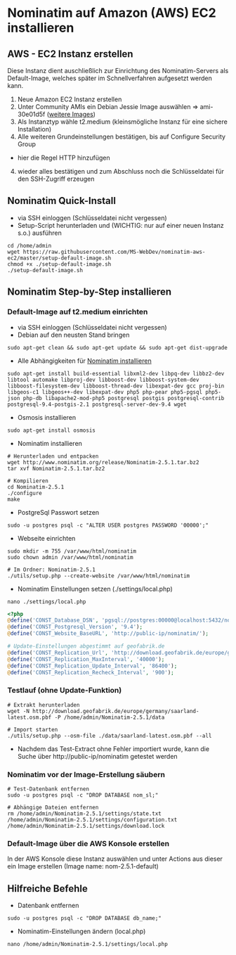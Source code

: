 # Nominatim auf Amazon (AWS) EC2 installieren

## AWS - EC2 Instanz erstellen

Diese Instanz dient auschließlich zur Einrichtung des Nominatim-Servers als Default-Image, welches später im Schnellverfahren aufgesetzt werden kann.

1. Neue Amazon EC2 Instanz erstellen
2. Unter Community AMIs ein Debian Jessie Image auswählen => ami-30e01d5f ([weitere Images](https://wiki.debian.org/Cloud/AmazonEC2Image/Jessie))
2. Als Instanztyp wähle t2.medium (kleinsmögliche Instanz für eine sichere Installation)
3. Alle weiteren Grundeinstellungen bestätigen, bis auf Configure Security Group
  * hier die Regel HTTP hinzufügen
4. wieder alles bestätigen und zum Abschluss noch die Schlüsseldatei für den SSH-Zugriff erzeugen

## Nominatim Quick-Install

* via SSH einloggen (Schlüsseldatei nicht vergessen)
* Setup-Script herunterladen und (WICHTIG: nur auf einer neuen Instanz s.o.) ausführen
```shell
cd /home/admin
wget https://raw.githubusercontent.com/MS-WebDev/nominatim-aws-ec2/master/setup-default-image.sh
chmod +x ./setup-default-image.sh
./setup-default-image.sh
```

## Nominatim Step-by-Step installieren

### Default-Image auf t2.medium einrichten

  * via SSH einloggen (Schlüsseldatei nicht vergessen)
  * Debian auf den neusten Stand bringen
```shell
sudo apt-get clean && sudo apt-get update && sudo apt-get dist-upgrade
```

  * Alle Abhängigkeiten für [Nominatim installieren](http://wiki.openstreetmap.org/wiki/Nominatim/Installation#Ubuntu.2FDebian)
```shell
sudo apt-get install build-essential libxml2-dev libpq-dev libbz2-dev libtool automake libproj-dev libboost-dev libboost-system-dev libboost-filesystem-dev libboost-thread-dev libexpat-dev gcc proj-bin libgeos-c1 libgeos++-dev libexpat-dev php5 php-pear php5-pgsql php5-json php-db libapache2-mod-php5 postgresql postgis postgresql-contrib postgresql-9.4-postgis-2.1 postgresql-server-dev-9.4 wget
```

  * Osmosis installieren
```shell
sudo apt-get install osmosis
```

  * Nominatim installieren
```shell
# Herunterladen und entpacken
wget http://www.nominatim.org/release/Nominatim-2.5.1.tar.bz2
tar xvf Nominatim-2.5.1.tar.bz2

# Kompilieren
cd Nominatim-2.5.1
./configure
make
```

  * PostgreSql Passwort setzen
```shell
sudo -u postgres psql -c "ALTER USER postgres PASSWORD '00000';"
```

  * Webseite einrichten
```shell
sudo mkdir -m 755 /var/www/html/nominatim
sudo chown admin /var/www/html/nominatim

# Im Ordner: Nominatim-2.5.1
./utils/setup.php --create-website /var/www/html/nominatim
``` 

  * Nominatim Einstellungen setzen (./settings/local.php)
```shell
nano ./settings/local.php
```
```php
<?php
@define('CONST_Database_DSN', 'pgsql://postgres:00000@localhost:5432/nom_sl');
@define('CONST_Postgresql_Version', '9.4');
@define('CONST_Website_BaseURL', 'http://public-ip/nominatim/');

# Update-Einstellungen abgestimmt auf geofabrik.de
@define('CONST_Replication_Url', 'http://download.geofabrik.de/europe/germany/saarland-updates');
@define('CONST_Replication_MaxInterval', '40000');
@define('CONST_Replication_Update_Interval', '86400');
@define('CONST_Replication_Recheck_Interval', '900');
```

### Testlauf (ohne Update-Funktion)
```shell
# Extrakt herunterladen
wget -N http://download.geofabrik.de/europe/germany/saarland-latest.osm.pbf -P /home/admin/Nominatim-2.5.1/data

# Import starten
./utils/setup.php --osm-file ./data/saarland-latest.osm.pbf --all
``` 
  
  * Nachdem das Test-Extract ohne Fehler importiert wurde, kann die Suche über http://public-ip/nominatim getestet werden
  
### Nominatim vor der Image-Erstellung säubern
```shell
# Test-Datenbank entfernen
sudo -u postgres psql -c "DROP DATABASE nom_sl;"

# Abhängige Dateien entfernen
rm /home/admin/Nominatim-2.5.1/settings/state.txt /home/admin/Nominatim-2.5.1/settings/configuration.txt /home/admin/Nominatim-2.5.1/settings/download.lock
``` 
### Default-Image über die AWS Konsole erstellen

In der AWS Konsole diese Instanz auswählen und unter Actions aus dieser ein Image erstellen (Image name: nom-2.5.1-default)
  
## Hilfreiche Befehle
  * Datenbank entfernen
```shell
sudo -u postgres psql -c "DROP DATABASE db_name;"
```
  
  * Nominatim-Einstellungen ändern (local.php)
```shell
nano /home/admin/Nominatim-2.5.1/settings/local.php
```
